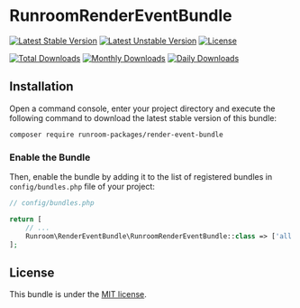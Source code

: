 RunroomRenderEventBundle
========================

[![Latest Stable Version](https://poser.pugx.org/runroom-packages/render-event-bundle/v/stable)](https://packagist.org/packages/runroom-packages/render-event-bundle)
[![Latest Unstable Version](https://poser.pugx.org/runroom-packages/render-event-bundle/v/unstable)](https://packagist.org/packages/runroom-packages/render-event-bundle)
[![License](https://poser.pugx.org/runroom-packages/render-event-bundle/license)](https://packagist.org/packages/runroom-packages/render-event-bundle)

[![Total Downloads](https://poser.pugx.org/runroom-packages/render-event-bundle/downloads)](https://packagist.org/packages/runroom-packages/render-event-bundle)
[![Monthly Downloads](https://poser.pugx.org/runroom-packages/render-event-bundle/d/monthly)](https://packagist.org/packages/runroom-packages/render-event-bundle)
[![Daily Downloads](https://poser.pugx.org/runroom-packages/render-event-bundle/d/daily)](https://packagist.org/packages/runroom-packages/render-event-bundle)

## Installation

Open a command console, enter your project directory and execute the following command to download the latest stable version of this bundle:

```
composer require runroom-packages/render-event-bundle
```

### Enable the Bundle

Then, enable the bundle by adding it to the list of registered bundles in `config/bundles.php` file of your project:

```php
// config/bundles.php

return [
    // ...
    Runroom\RenderEventBundle\RunroomRenderEventBundle::class => ['all' => true],
];
```

## License

This bundle is under the [MIT license](LICENSE).
